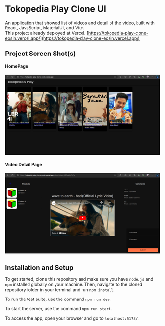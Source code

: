 # Tokopedia Play Clone UI

An application that showed list of videos and detail of the video, built with React, JavaScript, MaterialUI, and Vite.  
This project already deployed at Vercel. [https://tokopedia-play-clone-eosin.vercel.app/](https://tokopedia-play-clone-eosin.vercel.app/)

## Project Screen Shot(s)
#### HomePage
![HomePage](https://github.com/adanngrha/tokopedia-play-clone/blob/main/pics/homepage.png?raw=true)
#### Video Detail Page
![VideoDetailPage](https://github.com/adanngrha/tokopedia-play-clone/blob/main/pics/videodetailpage1.png?raw=true)

## Installation and Setup

To get started, clone this repository and make sure you have `node.js` and `npm` installed globally on your machine. Then, navigate to the cloned repository folder in your terminal and run `npm install`.

To run the test suite, use the command `npm run dev`.

To start the server, use the command `npm run start`.

To access the app, open your browser and go to `localhost:5173/`.
